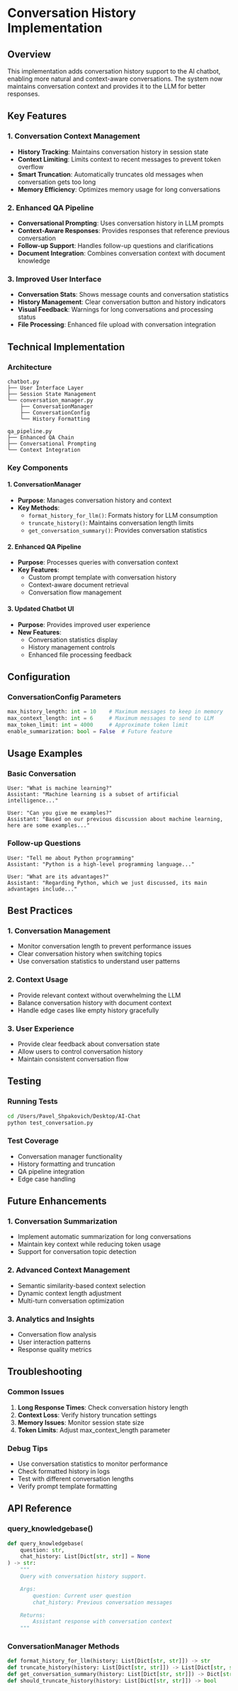 # Conversation History Implementation

## Overview

This implementation adds conversation history support to the AI chatbot, enabling more natural and context-aware conversations. The system now maintains conversation context and provides it to the LLM for better responses.

## Key Features

### 1. Conversation Context Management

- **History Tracking**: Maintains conversation history in session state
- **Context Limiting**: Limits context to recent messages to prevent token overflow
- **Smart Truncation**: Automatically truncates old messages when conversation gets too long
- **Memory Efficiency**: Optimizes memory usage for long conversations

### 2. Enhanced QA Pipeline

- **Conversational Prompting**: Uses conversation history in LLM prompts
- **Context-Aware Responses**: Provides responses that reference previous conversation
- **Follow-up Support**: Handles follow-up questions and clarifications
- **Document Integration**: Combines conversation context with document knowledge

### 3. Improved User Interface

- **Conversation Stats**: Shows message counts and conversation statistics
- **History Management**: Clear conversation button and history indicators
- **Visual Feedback**: Warnings for long conversations and processing status
- **File Processing**: Enhanced file upload with conversation integration

## Technical Implementation

### Architecture

```
chatbot.py
├── User Interface Layer
├── Session State Management
└── conversation_manager.py
    ├── ConversationManager
    ├── ConversationConfig
    └── History Formatting

qa_pipeline.py
├── Enhanced QA Chain
├── Conversational Prompting
└── Context Integration
```

### Key Components

#### 1. ConversationManager

- **Purpose**: Manages conversation history and context
- **Key Methods**:
  - `format_history_for_llm()`: Formats history for LLM consumption
  - `truncate_history()`: Maintains conversation length limits
  - `get_conversation_summary()`: Provides conversation statistics

#### 2. Enhanced QA Pipeline

- **Purpose**: Processes queries with conversation context
- **Key Features**:
  - Custom prompt template with conversation history
  - Context-aware document retrieval
  - Conversation flow management

#### 3. Updated Chatbot UI

- **Purpose**: Provides improved user experience
- **New Features**:
  - Conversation statistics display
  - History management controls
  - Enhanced file processing feedback

## Configuration

### ConversationConfig Parameters

```python
max_history_length: int = 10    # Maximum messages to keep in memory
max_context_length: int = 6     # Maximum messages to send to LLM
max_token_limit: int = 4000     # Approximate token limit
enable_summarization: bool = False  # Future feature
```

## Usage Examples

### Basic Conversation

```
User: "What is machine learning?"
Assistant: "Machine learning is a subset of artificial intelligence..."

User: "Can you give me examples?"
Assistant: "Based on our previous discussion about machine learning, here are some examples..."
```

### Follow-up Questions

```
User: "Tell me about Python programming"
Assistant: "Python is a high-level programming language..."

User: "What are its advantages?"
Assistant: "Regarding Python, which we just discussed, its main advantages include..."
```

## Best Practices

### 1. Conversation Management

- Monitor conversation length to prevent performance issues
- Clear conversation history when switching topics
- Use conversation statistics to understand user patterns

### 2. Context Usage

- Provide relevant context without overwhelming the LLM
- Balance conversation history with document context
- Handle edge cases like empty history gracefully

### 3. User Experience

- Provide clear feedback about conversation state
- Allow users to control conversation history
- Maintain consistent conversation flow

## Testing

### Running Tests

```bash
cd /Users/Pavel_Shpakovich/Desktop/AI-Chat
python test_conversation.py
```

### Test Coverage

- Conversation manager functionality
- History formatting and truncation
- QA pipeline integration
- Edge case handling

## Future Enhancements

### 1. Conversation Summarization

- Implement automatic summarization for long conversations
- Maintain key context while reducing token usage
- Support for conversation topic detection

### 2. Advanced Context Management

- Semantic similarity-based context selection
- Dynamic context length adjustment
- Multi-turn conversation optimization

### 3. Analytics and Insights

- Conversation flow analysis
- User interaction patterns
- Response quality metrics

## Troubleshooting

### Common Issues

1. **Long Response Times**: Check conversation history length
2. **Context Loss**: Verify history truncation settings
3. **Memory Issues**: Monitor session state size
4. **Token Limits**: Adjust max_context_length parameter

### Debug Tips

- Use conversation statistics to monitor performance
- Check formatted history in logs
- Test with different conversation lengths
- Verify prompt template formatting

## API Reference

### query_knowledgebase()

```python
def query_knowledgebase(
    question: str,
    chat_history: List[Dict[str, str]] = None
) -> str:
    """
    Query with conversation history support.

    Args:
        question: Current user question
        chat_history: Previous conversation messages

    Returns:
        Assistant response with conversation context
    """
```

### ConversationManager Methods

```python
def format_history_for_llm(history: List[Dict[str, str]]) -> str
def truncate_history(history: List[Dict[str, str]]) -> List[Dict[str, str]]
def get_conversation_summary(history: List[Dict[str, str]]) -> Dict[str, Any]
def should_truncate_history(history: List[Dict[str, str]]) -> bool
```
